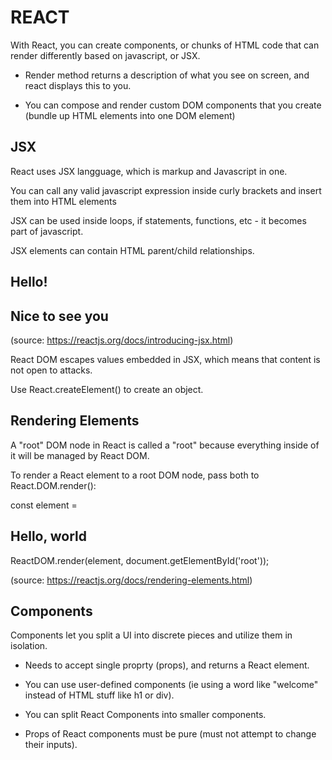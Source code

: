 # REACT

With React, you can create components, or chunks of HTML code that can render differently based on javascript, or JSX.

+ Render method returns a description of what you see on screen, and react displays this to you.

+ You can compose and render custom DOM components that you create (bundle up HTML elements into one DOM element)

## JSX

React uses JSX langguage, which is markup and Javascript in one.

You can call any valid javascript expression inside curly brackets and insert them into HTML elements

JSX can be used inside loops, if statements, functions, etc - it becomes part of javascript.

JSX elements can contain HTML parent/child relationships.

<div>
    <h2>Hello!</h2>
    <h2>Nice to see you</h2>
<div>

(source: https://reactjs.org/docs/introducing-jsx.html)

React DOM escapes values embedded in JSX, which means that content is not open to attacks.

Use React.createElement() to create an object.

## Rendering Elements

A "root" DOM node in React is called a "root" because everything inside of it will be managed by React DOM.

To render a React element to a root DOM node, pass both to React.DOM.render():

const element = <h2>Hello, world</h2>
ReactDOM.render(element, document.getElementById('root'));

(source: https://reactjs.org/docs/rendering-elements.html)

## Components

Components let you split a UI into discrete pieces and utilize them in isolation.

+ Needs to accept single proprty (props), and returns a React element.

+ You can use user-defined components (ie using a word like "welcome" instead of HTML stuff like h1 or div).

+ You can split React Components into smaller components.

+ Props of React components must be pure (must not attempt to change their inputs).
